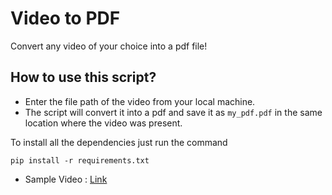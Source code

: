 # Video to PDF
Convert any video of your choice into a pdf file!

## How to use this script?
- Enter the file path of the video from your local machine.
- The script will convert it into a pdf and save it as `my_pdf.pdf` in the same location where the video was present.

To install all the dependencies just run the command

``
pip install -r requirements.txt
``
- Sample Video : [Link](https://www.youtube.com/watch?v=rGHrKkieqCY)
